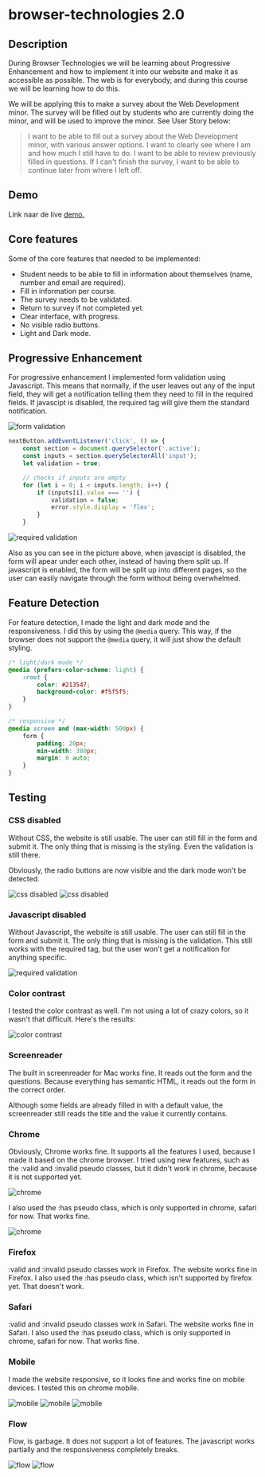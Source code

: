 # browser-technologies 2.0

## Description

During Browser Technologies we will be learning about Progressive Enhancement and how to implement it into our website and make it as accessible as possible. The web is for everybody, and during this course we will be learning how to do this.

 We will be applying this to make a survey about the Web Development minor. The survey will be filled out by students who are currently doing the minor, and will be used to improve the minor. See User Story below:

> I want to be able to fill out a survey about the Web Development minor, with various answer options. I want to clearly see where I am and how much I still have to do. I want to be able to review previously filled in questions. If I can't finish the survey, I want to be able to continue later from where I left off.

## Demo

Link naar de live [demo.](https://mitchel-ds.github.io/browser-technologies-2223/)

## Core features

Some of the core features that needed to be implemented:

- Student needs to be able to fill in information about themselves (name, number and email are required).
- Fill in information per course.
- The survey needs to be validated.
- Return to survey if not completed yet.
- Clear interface, with progress.
- No visible radio buttons.
- Light and Dark mode. 

## Progressive Enhancement

For progressive enhancement I implemented form validation using Javascript. This means that normally, if the user leaves out any of the input field, they will get a notification telling them they need to fill in the required fields. If javascipt is disabled, the required tag will give them the standard notification.

![form validation](/images/Screenshot%202023-05-26%20at%203.32.43%20AM.png)

```js
nextButton.addEventListener('click', () => {
	const section = document.querySelector('.active');
	const inputs = section.querySelectorAll('input');
	let validation = true;

	// checks if inputs are empty
	for (let i = 0; i < inputs.length; i++) {
		if (inputs[i].value === '') {
			validation = false;
			error.style.display = 'flex';
		}
	}
```

![required validation](/images/Screenshot%202023-05-26%20at%203.40.33%20AM.png)

Also as you can see in the picture above, when javascipt is disabled, the form will apear under each other, instead of having them split up. If javascript is enabled, the form will be split up into different pages, so the user can easily navigate through the form without being overwhelmed.

## Feature Detection

For feature detection, I made the light and dark mode and the responsiveness. I did this by using the `@media` query. This way, if the browser does not support the `@media` query, it will just show the default styling.

```css
/* light/dark mode */
@media (prefers-color-scheme: light) {
	:root {
		color: #213547;
		background-color: #f5f5f5;
	}
}

/* responsive */
@media screen and (max-width: 500px) {
	form {
		padding: 20px;
		min-width: 380px;
		margin: 0 auto;
	}
}
```

## Testing

### CSS disabled

Without CSS, the website is still usable. The user can still fill in the form and submit it. The only thing that is missing is the styling. Even the validation is still there.

Obviously, the radio buttons are now visible and the dark mode won't be detected.

![css disabled](/images/Screenshot%202023-05-26%20at%203.59.13%20AM.png)
![css disabled](/images/Screenshot%202023-05-26%20at%203.59.20%20AM.png)

### Javascript disabled

Without Javascript, the website is still usable. The user can still fill in the form and submit it. The only thing that is missing is the validation. This still works with the required tag, but the user won't get a notification for anything specific.

![required validation](/images/Screenshot%202023-05-26%20at%203.40.33%20AM.png)


### Color contrast

I tested the color contrast as well. I'm not using a lot of crazy colors, so it wasn't that difficult. Here's the results:

![color contrast](/images/contrast.png)

### Screenreader

The built in screenreader for Mac works fine. It reads out the form and the questions. Because everything has semantic HTML, it reads out the form in the correct order.

Although some fields are already filled in with a default value, the screenreader still reads the title and the value it currently contains.


### Chrome

Obviously, Chrome works fine. It supports all the features I used, because I made it based on the chrome browser. I tried using new features, such as the :valid and :invalid pseudo classes, but it didn't work in chrome, because it is not supported yet.

![chrome](/images/uservalid.png)

I also used the :has pseudo class, which is only supported in chrome, safari for now. That works fine.

![chrome](/images/Screenshot%202023-05-26%20at%204.14.10%20AM.png)

### Firefox

:valid and :invalid pseudo classes work in Firefox. The website works fine in Firefox.
I also used the :has pseudo class, which isn't supported by firefox yet. That doesn't work.
### Safari

:valid and :invalid pseudo classes work in Safari. The website works fine in Safari.
I also used the :has pseudo class, which is only supported in chrome, safari for now. That works fine.

### Mobile

I made the website responsive, so it looks fine and works fine on mobile devices. I tested this on chrome mobile.

![mobile](/images/IMG_1523.PNG)
![mobile](/images/IMG_1524.PNG)
![mobile](/images/IMG_1525.PNG)

### Flow

Flow, is garbage. It does not support a lot of features. The javascript works partially and the responsiveness completely breaks. 

![flow](/images/flow.png)
![flow](/images/flowresponsive.png)